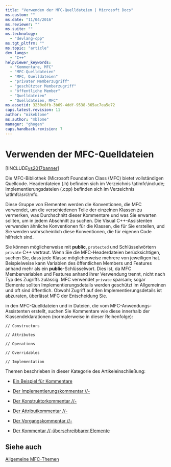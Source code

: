 ```yaml
---
title: "Verwenden der MFC-Quelldateien | Microsoft Docs"
ms.custom: ""
ms.date: "11/04/2016"
ms.reviewer: ""
ms.suite: ""
ms.technology: 
  - "devlang-cpp"
ms.tgt_pltfrm: ""
ms.topic: "article"
dev_langs: 
  - "C++"
helpviewer_keywords: 
  - "Kommentare, MFC"
  - "MFC-Quelldateien"
  - "MFC, Quelldateien"
  - "privater Memberzugriff"
  - "geschützter Memberzugriff"
  - "öffentliche Member"
  - "Quelldateien"
  - "Quelldateien, MFC"
ms.assetid: 3230e8fb-3b69-4ddf-9538-365ac7ea5e72
caps.latest.revision: 11
author: "mikeblome"
ms.author: "mblome"
manager: "ghogen"
caps.handback.revision: 7
---
```

# Verwenden der MFC-Quelldateien
[!INCLUDE[vs2017banner](../assembler/inline/includes/vs2017banner.md)]

Die MFC\-Bibliothek \(Microsoft Foundation Class \(MFC\) bietet vollständigen Quellcode.  Headerdateien \(.h\) befinden sich im Verzeichnis \\atlmfc\\include; Implementierungsdateien \(.cpp\) befinden sich im Verzeichnis \\atlmfc\\src\\mfc.  
  
 Diese Gruppe von Elementen werden die Konventionen, die MFC verwendet, um die verschiedenen Teile der einzelnen Klassen zu vermerken, was Durchschnitt dieser Kommentare und was Sie erwarten sollten, um in jedem Abschnitt zu suchen.  Die Visual C\+\+\-Assistenten verwenden ähnliche Konventionen für die Klassen, die für Sie erstellen, und Sie werden wahrscheinlich diese Konventionen, die für eigenen Code hilfreich sind.  
  
 Sie können möglicherweise mit **public**, `protected` und Schlüsselwörtern `private` C\+\+ vertraut.  Wenn Sie die MFC\-Headerdateien berücksichtigen, suchen Sie, dass jede Klasse möglicherweise mehrere von jeweiligen hat.  Beispielweise kann Variablen des öffentlichen Members und Features anhand mehr als ein **public**\-Schlüsselwort.  Dies ist, da MFC Membervariablen und Features anhand ihrer Verwendung trennt, nicht nach Typ des Zugriffs zulässig.  MFC verwendet `private` sparsam; sogar Elemente sollten Implementierungsdetails werden geschützt im Allgemeinen und oft sind öffentlich.  Obwohl Zugriff auf den Implementierungsdetails ist abzuraten, überlässt MFC der Entscheidung Sie.  
  
 in den MFC\-Quelldateien und in Dateien, die vom MFC\-Anwendungs\-Assistenten erstellt, suchen Sie Kommentare wie diese innerhalb der Klassendeklarationen \(normalerweise in dieser Reihenfolge\):  
  
 `// Constructors`  
  
 `// Attributes`  
  
 `// Operations`  
  
 `// Overridables`  
  
 `// Implementation`  
  
 Themen beschrieben in dieser Kategorie des Artikeleinschließung:  
  
-   [Ein Beispiel für Kommentare](../mfc/an-example-of-the-comments.md)  
  
-   [Der Implementierungskommentar \/\/\-](../mfc/decrement-implementation-comment.md)  
  
-   [Der Konstruktorkommentar \/\/\-](../mfc/decrement-constructors-comment.md)  
  
-   [Der Attributkommentar \/\/\-](../mfc/decrement-attributes-comment.md)  
  
-   [Der Vorgangskommentar \/\/\-](../mfc/decrement-operations-comment.md)  
  
-   [Der Kommentar \/\/\-überschreibbarer Elemente](../mfc/decrement-overridables-comment.md)  
  
## Siehe auch  
 [Allgemeine MFC\-Themen](../mfc/general-mfc-topics.md)